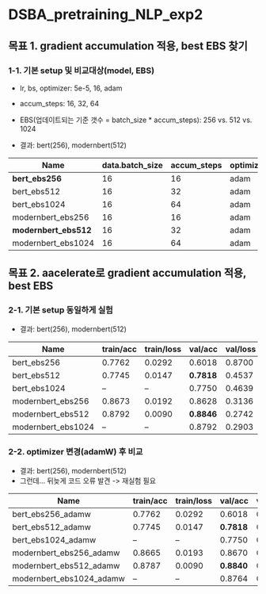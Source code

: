 # DSBA_pretraining_NLP_exp2

## 목표 1. gradient accumulation 적용, best EBS 찾기

### 1-1. 기본 setup 및 비교대상(model, EBS)
  - lr, bs, optimizer: 5e-5, 16, adam
  - accum_steps: 16, 32, 64
  - EBS(업데이트되는 기준 갯수 = batch_size * accum_steps): 256 vs. 512 vs. 1024

- 결과: bert(256), modernbert(512)
  
| Name               | data.batch_size | accum_steps | optimizer | lr      | train/acc | train/loss | val/acc | val/loss | test/acc | test/loss |
|--------------------|-----------------|-------------|-----------|---------|-----------|------------|---------|----------|----------|-----------|
| **bert_ebs256**        | 16              | 16          | adam      | 0.00005 | 0.8125    | 0.4442     | 0.7834  | 0.4706   | 0.8590   | 0.3186    |
| bert_ebs512        | 16              | 32          | adam      | 0.00005 | 0.8438    | 0.3463     | 0.8378  | 0.3742   | 0.8582   | 0.3207    |
| bert_ebs1024       | 16              | 64          | adam      | 0.00005 | 0.8906    | 0.2660     | **0.8676**  | 0.3071   | **0.8688**   | 0.3014    |
| modernbert_ebs256  | 16              | 16          | adam      | 0.00005 | 0.9219    | 0.2016     | 0.8962  | 0.2482   | 0.8994   | 0.2460    |
| **modernbert_ebs512**  | 16              | 32          | adam      | 0.00005 | 0.9375    | 0.1574     | **0.9076**  | 0.2249   | **0.9054**   | 0.2308    |
| modernbert_ebs1024 | 16              | 64          | adam      | 0.00005 | 0.9531    | 0.1282     | 0.9050  | 0.2392   | 0.9040   | 0.2420    |


  
## 목표 2. aacelerate로 gradient accumulation 적용, best EBS
### 2-1. 기본 setup 동일하게 실험
- 결과: bert(256), modernbert(512)

| Name               | train/acc | train/loss | val/acc | val/loss | test/acc | test/loss |
|--------------------|-----------|------------|---------|----------|----------|-----------|
| bert_ebs256        | 0.7762    | 0.0292     | 0.6018  | 0.8700   | **0.8138**   | 0.4088    |
| bert_ebs512        | 0.7745    | 0.0147     | **0.7818**  | 0.4537   | 0.8122   | 0.4079    |
| bert_ebs1024       | –         | –          | 0.7750  | 0.4639   | 0.7812   | 0.4644    |
| modernbert_ebs256  | 0.8673    | 0.0192     | 0.8628  | 0.3136   | 0.8870   | 0.2716    |
| modernbert_ebs512  | 0.8792    | 0.0090     | **0.8846**  | 0.2742   | **0.8898**   | 0.2702    |
| modernbert_ebs1024 | –         | –          | 0.8792  | 0.2903   | 0.8840   | 0.2881    |

### 2-2. optimizer 변경(adamW) 후 비교

- 결과: bert(256), modernbert(512)
- 그런데... 뒤늦게 코드 오류 발견 -> 재실험 필요

| Name                   | train/acc | train/loss | val/acc | val/loss | test/acc | test/loss |
|------------------------|-----------|------------|---------|----------|----------|-----------|
| bert_ebs256_adamw      | 0.7762    | 0.0292     | 0.6018  | 0.8700   | **0.8138**   | 0.4088    |
| bert_ebs512_adamw      | 0.7745    | 0.0147     | **0.7818**  | 0.4537   | 0.8122   | 0.4079    |
| bert_ebs1024_adamw     | –         | –          | 0.7750  | 0.4639   | 0.7812   | 0.4644    |
| modernbert_ebs256_adamw| 0.8665    | 0.0193     | 0.8670  | 0.3032   | 0.8846   | 0.2739    |
| modernbert_ebs512_adamw| 0.8787    | 0.0090     | **0.8840**  | 0.2746   | **0.8884**   | 0.2712    |
| modernbert_ebs1024_adamw| –        | –          | 0.8764  | 0.2942   | 0.8812   | 0.2921    |


